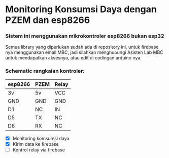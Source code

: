 # Monitoring Konsumsi Daya dengan PZEM dan esp8266
### Sistem ini menggunakan mikrokontroler esp8266 __bukan esp32__
Semua library yang diperlukan sudah ada di repository ini, untuk firebase nya menggunakan email MBC, jadi silahkan menghubungi Asisten Lab MBC untuk mendapatkan aksesnya, atau edit di codingan arduino nya.
### Schematic rangkaian kontroler:
| esp8266 | PZEM | Relay |
|---------|------|-------|
|3v       |5v    |VCC    |
|GND      |GND   |GND    |
|D1       |NC    |IN     |
|D5       |TX    |NC     |
|D6       |RX    |NC     |
- [x] Monitoring komsumsi daya
- [x] Kirim data ke firebase
- [ ] Kontrol relay via firebase
